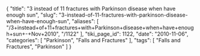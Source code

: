 {
    "title": "3 instead of 11 fractures with Parkinson disease when have enough sun",
    "slug": "3-instead-of-11-fractures-with-parkinson-disease-when-have-enough-sun",
    "aliases": [
        "/3+instead+of+11+fractures+with+Parkinson+disease+when+have+enough+sun+-+Nov+2010",
        "/1122"
    ],
    "tiki_page_id": 1122,
    "date": "2010-11-06",
    "categories": [
        "Parkinson",
        "Falls and Fractures"
    ],
    "tags": [
        "Falls and Fractures",
        "Parkinson"
    ]
}